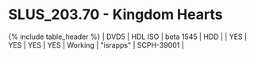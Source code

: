 # SLUS_203.70 - Kingdom Hearts

{% include table_header %}
| DVD5 | HDL ISO | beta 1545 | HDD |  | YES | YES | YES | YES | Working | "israpps" | SCPH-39001 |  
